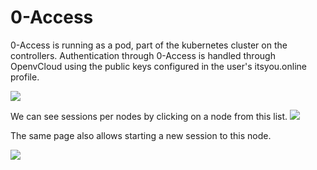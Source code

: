 # 0-Access

0-Access is running as a pod, part of the kubernetes cluster on the controllers.
Authentication through 0-Access is handled through OpenvCloud using the public keys configured in the user's itsyou.online profile.

![](0access-nodes.png)


We can see sessions per nodes by clicking on a node from this list.
![](0access-node.png)

The same page also allows starting a new session to this node.

![](0acess-connect.png)
